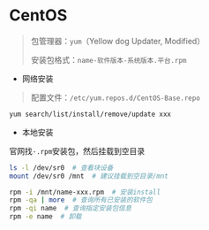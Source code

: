 # CentOS

> 包管理器：`yum`（Yellow dog Updater, Modified）
>
> 安装包格式：`name-软件版本-系统版本.平台.rpm`

- 网络安装

> 配置文件：`/etc/yum.repos.d/CentOS-Base.repo`

```bash
yum search/list/install/remove/update xxx
```

- 本地安装

官网找`·.rpm`安装包，然后挂载到空目录

```bash
ls -l /dev/sr0  # 查看块设备
mount /dev/sr0 /mnt  # 建议挂载到空目录/mnt

rpm -i /mnt/name-xxx.rpm  # 安装install
rpm -qa | more  # 查询所有已安装的软件包
rpm -qi name  # 查询指定安装包信息
rpm -e name  # 卸载
```
